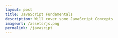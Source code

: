 ```yaml
---
layout: post
title: JavaScript Fundamentals
description: Will cover some JavaScript Concepts
imageurl: /assets/js.png
permalink: /javascipt
---
```

